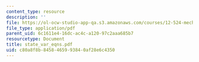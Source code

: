 ```yaml
---
content_type: resource
description: ''
file: https://ol-ocw-studio-app-qa.s3.amazonaws.com/courses/12-524-mechanical-properties-of-rocks-fall-2005/c80a8f8b8458465993840af28e6c4350_state_var_eqns.pdf
file_type: application/pdf
parent_uid: 6c1611e4-16dc-ac4c-a120-97c2aaa685b7
resourcetype: Document
title: state_var_eqns.pdf
uid: c80a8f8b-8458-4659-9384-0af28e6c4350
---
```

